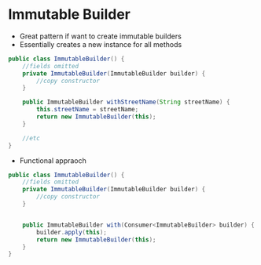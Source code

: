 # Immutable Builder

- Great pattern if want to create immutable builders
- Essentially creates a new instance for all methods

```java
public class ImmutableBuilder() {
    //fields omitted
    private ImmutableBuilder(ImmutableBuilder builder) {
        //copy constructor
    }

    public ImmutableBuilder withStreetName(String streetName) {
        this.streetName = streetName;
        return new ImmutableBuilder(this);
    }

    //etc
}
```

- Functional appraoch

```java
public class ImmutableBuilder() {
    //fields omitted
    private ImmutableBuilder(ImmutableBuilder builder) {
        //copy constructor
    }


    public ImmutableBuilder with(Consumer<ImmutableBuilder> builder) {
        builder.apply(this);
        return new ImmutableBuilder(this);
    }
}
```
